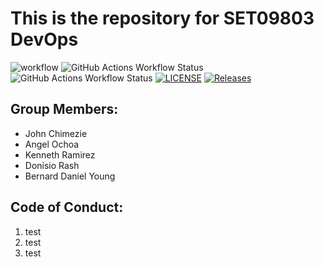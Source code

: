 # This is the repository for SET09803 DevOps

![workflow](https://github.com/OchoaStdnt/SET09804-G4/actions/workflows/main.yml/badge.svg)
![GitHub Actions Workflow Status](https://img.shields.io/github/actions/workflow/status/OchoaStdnt/SET09804-G4/main.yml?branch=master&label=Master%20Build)
![GitHub Actions Workflow Status](https://img.shields.io/github/actions/workflow/status/OchoaStdnt/SET09804-G4/main.yml?branch=master&label=Develop%20Build)
[![LICENSE](https://img.shields.io/github/license/OchoaStdnt/SET09804-G4.svg?style=flat-square)](https://github.com/OchoaStdnt/SET09804-G4/blob/master/LICENSE)
[![Releases](https://img.shields.io/github/release/OchoaStdnt/SET09804-G4/all.svg?style=flat-square)](https://github.com/OchoaStdnt/SET09804-G4/releases)

## Group Members:
- John Chimezie
- Angel Ochoa
- Kenneth Ramirez
- Donisio Rash
- Bernard Daniel Young

## Code of Conduct:
1. test
2. test
3. test
